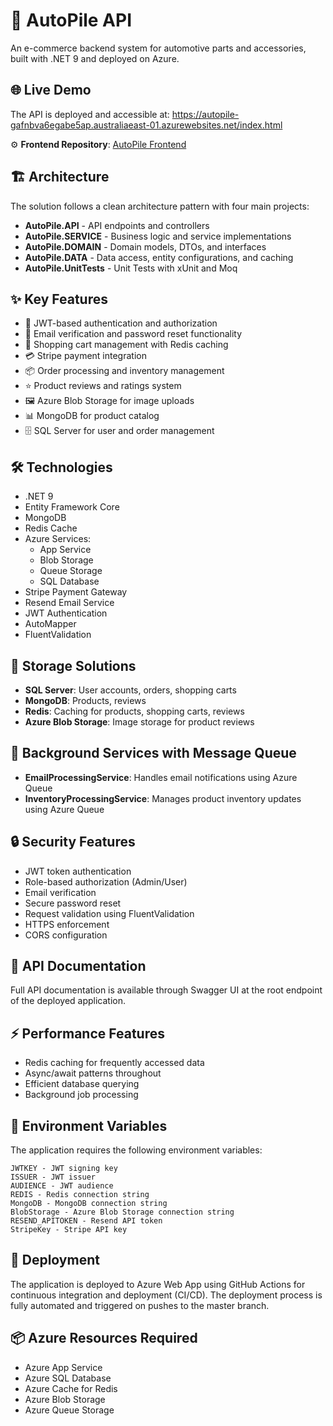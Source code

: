 # 🚗 AutoPile API

An e-commerce backend system for automotive parts and accessories, built with .NET 9 and deployed on Azure.

## 🌐 Live Demo

The API is deployed and accessible at:
https://autopile-gafnbva6egabe5ap.australiaeast-01.azurewebsites.net/index.html

⚙️ **Frontend Repository**: [AutoPile Frontend](https://github.com/Linwentao-tech/Autopile-Frontend)

## 🏗️ Architecture

The solution follows a clean architecture pattern with four main projects:

- **AutoPile.API** - API endpoints and controllers
- **AutoPile.SERVICE** - Business logic and service implementations
- **AutoPile.DOMAIN** - Domain models, DTOs, and interfaces
- **AutoPile.DATA** - Data access, entity configurations, and caching
- **AutoPile.UnitTests** - Unit Tests with xUnit and Moq

## ✨ Key Features

- 🔐 JWT-based authentication and authorization
- 📧 Email verification and password reset functionality
- 🛒 Shopping cart management with Redis caching
- 💳 Stripe payment integration
- 📦 Order processing and inventory management
- ⭐ Product reviews and ratings system
- 🖼️ Azure Blob Storage for image uploads
- 📊 MongoDB for product catalog
- 🗄️ SQL Server for user and order management

## 🛠️ Technologies

- .NET 9
- Entity Framework Core
- MongoDB
- Redis Cache
- Azure Services:
  - App Service
  - Blob Storage
  - Queue Storage
  - SQL Database
- Stripe Payment Gateway
- Resend Email Service
- JWT Authentication
- AutoMapper
- FluentValidation

## 💾 Storage Solutions

- **SQL Server**: User accounts, orders, shopping carts
- **MongoDB**: Products, reviews
- **Redis**: Caching for products, shopping carts, reviews
- **Azure Blob Storage**: Image storage for product reviews

## 🔄 Background Services with Message Queue

- **EmailProcessingService**: Handles email notifications using Azure Queue
- **InventoryProcessingService**: Manages product inventory updates using Azure Queue

## 🔒 Security Features

- JWT token authentication
- Role-based authorization (Admin/User)
- Email verification
- Secure password reset
- Request validation using FluentValidation
- HTTPS enforcement
- CORS configuration

## 📝 API Documentation

Full API documentation is available through Swagger UI at the root endpoint of the deployed application.

## ⚡ Performance Features

- Redis caching for frequently accessed data
- Async/await patterns throughout
- Efficient database querying
- Background job processing


## 🔧 Environment Variables

The application requires the following environment variables:

```
JWTKEY - JWT signing key
ISSUER - JWT issuer
AUDIENCE - JWT audience
REDIS - Redis connection string
MongoDB - MongoDB connection string
BlobStorage - Azure Blob Storage connection string
RESEND_APITOKEN - Resend API token
StripeKey - Stripe API key
```

## 🚀 Deployment

The application is deployed to Azure Web App using GitHub Actions for continuous integration and deployment (CI/CD). The deployment process is fully automated and triggered on pushes to the master branch.

## 📦 Azure Resources Required

- Azure App Service
- Azure SQL Database
- Azure Cache for Redis
- Azure Blob Storage
- Azure Queue Storage


